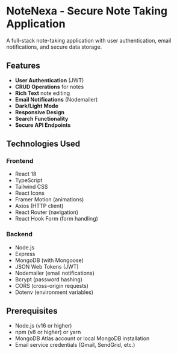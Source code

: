 # NoteNexa - Secure Note Taking Application


A full-stack note-taking application with user authentication, email notifications, and secure data storage.

## Features

- **User Authentication** (JWT)
- **CRUD Operations** for notes
- **Rich Text** note editing
- **Email Notifications** (Nodemailer)
- **Dark/Light Mode**
- **Responsive Design**
- **Search Functionality**
- **Secure API Endpoints**

## Technologies Used

### Frontend
- React 18
- TypeScript
- Tailwind CSS
- React Icons
- Framer Motion (animations)
- Axios (HTTP client)
- React Router (navigation)
- React Hook Form (form handling)

### Backend
- Node.js
- Express
- MongoDB (with Mongoose)
- JSON Web Tokens (JWT)
- Nodemailer (email notifications)
- Bcrypt (password hashing)
- CORS (cross-origin requests)
- Dotenv (environment variables)

## Prerequisites

- Node.js (v16 or higher)
- npm (v8 or higher) or yarn
- MongoDB Atlas account or local MongoDB installation
- Email service credentials (Gmail, SendGrid, etc.)


